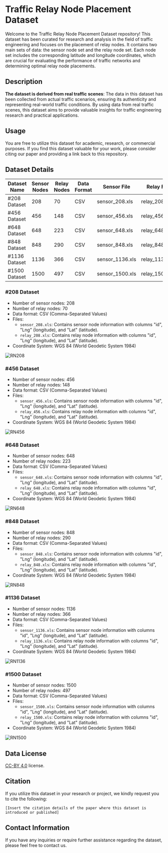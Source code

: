# Traffic Relay Node Placement Dataset

Welcome to the Traffic Relay Node Placement Dataset repository! This dataset has been curated for research and analysis in the field of traffic engineering and focuses on the placement of relay nodes. It contains two main sets of data: the sensor node set and the relay node set. Each node set includes the corresponding latitude and longitude coordinates, which are crucial for evaluating the performance of traffic networks and determining optimal relay node placements.

## Description
**The dataset is derived from real traffic scenes**: The data in this dataset has been collected from actual traffic scenarios, ensuring its authenticity and representing real-world traffic conditions. By using data from real traffic scenes, this dataset aims to provide valuable insights for traffic engineering research and practical applications.

## Usage

You are free to utilize this dataset for academic, research, or commercial purposes. If you find this dataset valuable for your work, please consider citing our paper and providing a link back to this repository.

## Dataset Details
| Dataset Name   | Sensor Nodes | Relay Nodes | Data Format | Sensor File         | Relay File          | Coordinate System |
|----------------|--------------|-------------|-------------|---------------------|---------------------|-------------------|
| #208 Dataset   | 208          | 70          | CSV         | sensor_208.xls   | relay_208.xls    | WGS 84            |
| #456 Dataset   | 456          | 148          | CSV         | sensor_456.xls      | relay_456.xls       | WGS 84            |
| #648 Dataset   | 648          | 223          | CSV         | sensor_648.xls   | relay_648.xls    | WGS 84            |
| #848 Dataset   | 848          | 290         | CSV         | sensor_848.xls   | relay_848.xls    | WGS 84            |
| #1136 Dataset   | 1136          | 366         | CSV         | sensor_1136.xls      | relay_1136.xls       | WGS 84            |
| #1500 Dataset   | 1500          | 497         | CSV         | sensor_1500.xls   | relay_1500.xls    | WGS 84            |

### #208 Dataset
- Number of sensor nodes: 208
- Number of relay nodes: 70
- Data format: CSV (Comma-Separated Values)
- Files:
  - `sensor_208.xls`: Contains sensor node information with columns "id", "Lng" (longitude), and "Lat" (latitude).
  - `relay_208.xls`: Contains relay node information with columns "id", "Lng" (longitude), and "Lat" (latitude).
- Coordinate System: WGS 84 (World Geodetic System 1984)
  
![RN208](../images/RN208.png)


### #456 Dataset
- Number of sensor nodes: 456
- Number of relay nodes: 148
- Data format: CSV (Comma-Separated Values)
- Files:
  - `sensor_456.xls`: Contains sensor node information with columns "id", "Lng" (longitude), and "Lat" (latitude).
  - `relay_456.xls`: Contains relay node information with columns "id", "Lng" (longitude), and "Lat" (latitude).
- Coordinate System: WGS 84 (World Geodetic System 1984)

![RN456](../images/RN456.png)

### #648 Dataset
- Number of sensor nodes: 648
- Number of relay nodes: 223
- Data format: CSV (Comma-Separated Values)
- Files:
  - `sensor_648.xls`: Contains sensor node information with columns "id", "Lng" (longitude), and "Lat" (latitude).
  - `relay_648.xls`: Contains relay node information with columns "id", "Lng" (longitude), and "Lat" (latitude).
- Coordinate System: WGS 84 (World Geodetic System 1984)

![RN648](../images/RN648.png)

### #848 Dataset
- Number of sensor nodes: 848
- Number of relay nodes: 290
- Data format: CSV (Comma-Separated Values)
- Files:
  - `sensor_848.xls`: Contains sensor node information with columns "id", "Lng" (longitude), and "Lat" (latitude).
  - `relay_848.xls`: Contains relay node information with columns "id", "Lng" (longitude), and "Lat" (latitude).
- Coordinate System: WGS 84 (World Geodetic System 1984)

![RN848](../images/RN848.png)

### #1136 Dataset
- Number of sensor nodes: 1136
- Number of relay nodes: 366
- Data format: CSV (Comma-Separated Values)
- Files:
  - `sensor_1136.xls`: Contains sensor node information with columns "id", "Lng" (longitude), and "Lat" (latitude).
  - `relay_1136.xls`: Contains relay node information with columns "id", "Lng" (longitude), and "Lat" (latitude).
- Coordinate System: WGS 84 (World Geodetic System 1984)

![RN1136](../images/RN1136.png)



### #1500 Dataset
- Number of sensor nodes: 1500
- Number of relay nodes: 497
- Data format: CSV (Comma-Separated Values)
- Files:
  - `sensor_1500.xls`: Contains sensor node information with columns "id", "Lng" (longitude), and "Lat" (latitude).
  - `relay_1500.xls`: Contains relay node information with columns "id", "Lng" (longitude), and "Lat" (latitude).
- Coordinate System: WGS 84 (World Geodetic System 1984)

![RN1500](../images/RN1500.png)


## Data License
[CC-BY 4.0](./LICENSE) license.


## Citation

If you utilize this dataset in your research or project, we kindly request you to cite the following:
```
[Insert the citation details of the paper where this dataset is introduced or published]
```

## Contact Information

If you have any inquiries or require further assistance regarding the dataset, please feel free to contact us.


